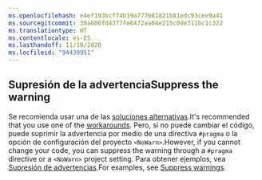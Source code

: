 ```yaml
---
ms.openlocfilehash: e4ef193bcf74b19a777b81821b81edc93cee9a41
ms.sourcegitcommit: 30a686fd4377fe6472aa04e215c0de711bc1c322
ms.translationtype: HT
ms.contentlocale: es-ES
ms.lasthandoff: 11/10/2020
ms.locfileid: "94439951"
---
```

## <a name="suppress-the-warning"></a><span data-ttu-id="8b808-101">Supresión de la advertencia</span><span class="sxs-lookup"><span data-stu-id="8b808-101">Suppress the warning</span></span>

<span data-ttu-id="8b808-102">Se recomienda usar una de las [soluciones alternativas](#workarounds).</span><span class="sxs-lookup"><span data-stu-id="8b808-102">It's recommended that you use one of the [workarounds](#workarounds).</span></span> <span data-ttu-id="8b808-103">Pero, si no puede cambiar el código, puede suprimir la advertencia por medio de una directiva `#pragma` o la opción de configuración del proyecto `<NoWarn>`.</span><span class="sxs-lookup"><span data-stu-id="8b808-103">However, if you cannot change your code, you can suppress the warning through a `#pragma` directive or a `<NoWarn>` project setting.</span></span> <span data-ttu-id="8b808-104">Para obtener ejemplos, vea [Supresión de advertencias](~/docs/core/compatibility/syslib-obsoletions.md#suppress-warnings).</span><span class="sxs-lookup"><span data-stu-id="8b808-104">For examples, see [Suppress warnings](~/docs/core/compatibility/syslib-obsoletions.md#suppress-warnings).</span></span>
